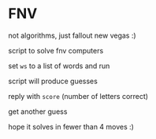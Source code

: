 # FNV

not algorithms, just fallout new vegas :)

script to solve fnv computers

set `ws` to a list of words and run

script will produce guesses

reply with `score` (number of letters correct)

get another guess

hope it solves in fewer than 4 moves :)

